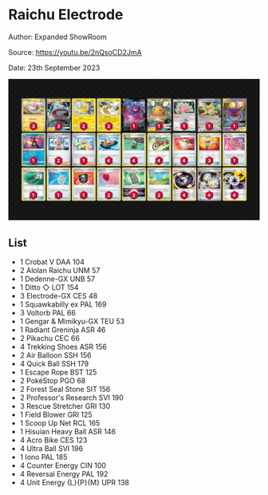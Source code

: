 # Raichu Electrode

Author: Expanded ShowRoom

Source: <https://youtu.be/2nQsoCD2JmA>

Date: 23th September 2023

![decklist](../../images/MEW/Raichu%20Electrode/1-%20Raichu%20Electrode.png)

## List

* 1 Crobat V DAA 104
* 2 Alolan Raichu UNM 57
* 1 Dedenne-GX UNB 57
* 1 Ditto ◇ LOT 154
* 3 Electrode-GX CES 48
* 1 Squawkabilly ex PAL 169
* 3 Voltorb PAL 66
* 1 Gengar & Mimikyu-GX TEU 53
* 1 Radiant Greninja ASR 46
* 2 Pikachu CEC 66
* 4 Trekking Shoes ASR 156
* 2 Air Balloon SSH 156
* 4 Quick Ball SSH 179
* 1 Escape Rope BST 125
* 2 PokéStop PGO 68
* 2 Forest Seal Stone SIT 156
* 2 Professor's Research SVI 190
* 3 Rescue Stretcher GRI 130
* 1 Field Blower GRI 125
* 1 Scoop Up Net RCL 165
* 1 Hisuian Heavy Ball ASR 146
* 4 Acro Bike CES 123
* 4 Ultra Ball SVI 196
* 1 Iono PAL 185
* 4 Counter Energy CIN 100
* 4 Reversal Energy PAL 192
* 4 Unit Energy {L}{P}{M} UPR 138
